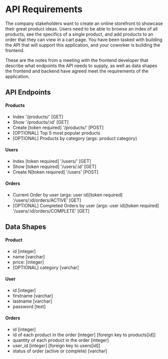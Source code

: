 # API Requirements

The company stakeholders want to create an online storefront to showcase their great product ideas. Users need to be able to browse an index of all products, see the specifics of a single product, and add products to an order that they can view in a cart page. You have been tasked with building the API that will support this application, and your coworker is building the frontend.

These are the notes from a meeting with the frontend developer that describe what endpoints the API needs to supply, as well as data shapes the frontend and backend have agreed meet the requirements of the application.

## API Endpoints

#### Products

- Index '/products/' [GET]
- Show '/products/:id' [GET]
- Create [token required] '/products/' [POST]
- [OPTIONAL] Top 5 most popular products
- [OPTIONAL] Products by category (args: product category)

#### Users

- Index [token required] '/users/' [GET]
- Show [token required] '/users/:id' [GET]
- Create N[token required] '/users' [POST]

#### Orders

- Current Order by user (args: user id)[token required] '/users/:id/orders/ACTIVE' [GET]
- [OPTIONAL] Completed Orders by user (args: user id)[token required] '/users/:id/orders/COMPLETE' [GET]

## Data Shapes

#### Product

- id [integer]
- name [varchar]
- price: [integer]
- [OPTIONAL] category [varchar]

#### User

- id [integer]
- firstname [varchar]
- lastname [varchar]
- password [text]

#### Orders

- id [integer]
- id of each product in the order [integer] [foreign key to products[id]]
- quantity of each product in the order [integer]
- user_id [integer] [foreign key to users[id]]
- status of order (active or complete) [varchar]
